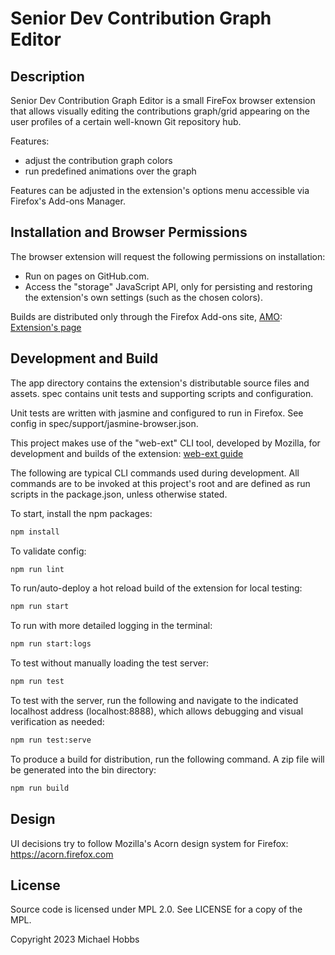 
# Senior Dev Contribution Graph Editor


## Description

Senior Dev Contribution Graph Editor is a small FireFox browser extension that allows visually editing the contributions graph/grid appearing on the user profiles of a certain well-known Git repository hub.

Features:

- adjust the contribution graph colors
- run predefined animations over the graph

Features can be adjusted in the extension's options menu accessible via Firefox's Add-ons Manager.


## Installation and Browser Permissions

The browser extension will request the following permissions on installation:

- Run on pages on GitHub.com.
- Access the "storage" JavaScript API, only for persisting and restoring the extension's own settings (such as the chosen colors).

Builds are distributed only through the Firefox Add-ons site, [AMO](https://addons.mozilla.org): [Extension's page](https://addons.mozilla.org/en-US/firefox/addon/senior-dev-contribution-graph/)


## Development and Build

The app directory contains the extension's distributable source files and assets. spec contains unit tests and supporting scripts and configuration.

Unit tests are written with jasmine and configured to run in Firefox. See config in spec/support/jasmine-browser.json.

This project makes use of the "web-ext" CLI tool, developed by Mozilla, for development and builds of the extension: [web-ext guide](https://extensionworkshop.com/documentation/develop/getting-started-with-web-ext/)

The following are typical CLI commands used during development. All commands are to be invoked at this project's root and are defined as run scripts in the package.json, unless otherwise stated.

To start, install the npm packages:

```sh
npm install
```

To validate config:

```sh
npm run lint
```

To run/auto-deploy a hot reload build of the extension for local testing:

```sh
npm run start
```

To run with more detailed logging in the terminal:

```sh
npm run start:logs
```

To test without manually loading the test server:

```sh
npm run test
```

To test with the server, run the following and navigate to the indicated localhost address (localhost:8888), which allows debugging and visual verification as needed:

```sh
npm run test:serve
```

To produce a build for distribution, run the following command. A zip file will be generated into the bin directory:

```sh
npm run build
```


## Design

UI decisions try to follow Mozilla's Acorn design system for Firefox: <https://acorn.firefox.com>


## License

Source code is licensed under MPL 2.0. See LICENSE for a copy of the MPL.


Copyright 2023 Michael Hobbs
